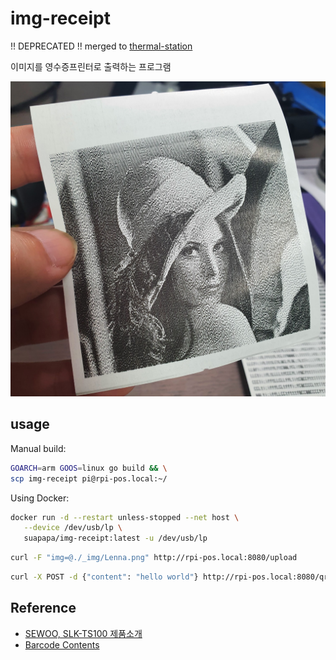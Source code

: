 # img-receipt

!! DEPRECATED !! merged to [thermal-station](https://github.com/suapapa/thermal-station)

이미지를 영수증프린터로 출력하는 프로그램

![example](_img/example.jpg)

## usage

Manual build:

```bash
GOARCH=arm GOOS=linux go build && \
scp img-receipt pi@rpi-pos.local:~/
```

Using Docker:

```bash
docker run -d --restart unless-stopped --net host \
   --device /dev/usb/lp \
   suapapa/img-receipt:latest -u /dev/usb/lp
```

```bash
curl -F "img=@./_img/Lenna.png" http://rpi-pos.local:8080/upload
```

```bash
curl -X POST -d {"content": "hello world"} http://rpi-pos.local:8080/qr
```

## Reference

- [SEWOO, SLK-TS100 제품소개](https://www.miniprinter.com/ko/product/view.do?SEQ=159)
- [Barcode Contents](https://github.com/zxing/zxing/wiki/Barcode-Contents)
